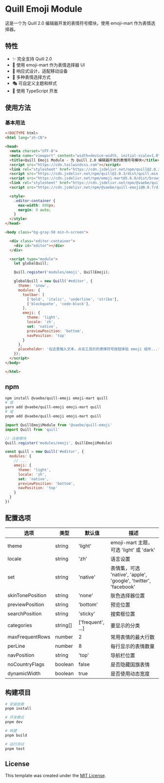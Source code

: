 # Quill Emoji Module

这是一个为 Quill 2.0 编辑器开发的表情符号模块，使用 emoji-mart 作为表情选择器。

## 特性

* ✨ 完全支持 Quill 2.0
* 🎨 使用 emoji-mart 作为表情选择器 UI
* 📱 响应式设计，适配移动设备
* 🔄 多种表情选择方式
* 🎭 可自定义主题和样式
* 🔧 使用 TypeScript 开发

## 使用方法

### 基本用法

```html
<!DOCTYPE html>
<html lang="zh-CN">

<head>
  <meta charset="UTF-8">
  <meta name="viewport" content="width=device-width, initial-scale=1.0">
  <title>Quill Emoji Module - 为 Quill 2.0 编辑器开发的表情符号模块</title>
  <script src="https://cdn.tailwindcss.com"></script>
  <link rel="stylesheet" href="https://cdn.jsdelivr.net/npm/quill@2.0.3/dist/quill.snow.min.css">
  <script src="https://cdn.jsdelivr.net/npm/quill@2.0.3/dist/quill.min.js"></script>
  <script src="https://cdn.jsdelivr.net/npm/emoji-mart@5.6.0/dist/browser.min.js"></script>
  <link rel="stylesheet" href="https://cdn.jsdelivr.net/npm/@vaebe/quill-emoji@0.0.7/dist/quill-emoji.min.css">
  <script src="https://cdn.jsdelivr.net/npm/@vaebe/quill-emoji@0.0.7/dist/quill-emoji.umd.min.js"></script>

  <style>
    .editor-container {
      max-width: 800px;
      margin: 0 auto;
    }
  </style>
</head>

<body class="bg-gray-50 min-h-screen">

  <div class="editor-container">
    <div id="editor"></div>
  </div>

  <script type="module">
    let globalQuill;

    Quill.register('modules/emoji', QuillEmoji);

    globalQuill = new Quill('#editor', {
      theme: 'snow',
      modules: {
        toolbar: [
          ['bold', 'italic', 'underline', 'strike'],
          ['blockquote', 'code-block'],
        ],
        emoji: {
          theme: 'light',
          locale: 'zh',
          set: 'native',
          previewPosition: 'bottom',
          navPosition: 'top'
        }
      },
      placeholder: '在这里输入文本，点击工具栏的表情符号按钮体验 emoji 组件...'
    });
  </script>
</body>

</html>
```

## npm

```bash
npm install @vaebe/quill-emoji emoji-mart quill
# 或
yarn add @vaebe/quill-emoji emoji-mart quill
# 或
pnpm add @vaebe/quill-emoji emoji-mart quill
```

```javascript
import QuillEmojiModule from '@vaebe/quill-emoji'
import Quill from 'quill'

// 注册模块
Quill.register('modules/emoji', QuillEmojiModule)

const quill = new Quill('#editor', {
  modules: {
    // ...
    emoji: {
      theme: 'light',
      locale: 'zh',
      set: 'native',
      previewPosition: 'bottom',
      navPosition: 'top'
    }
  }
})
```

## 配置选项

| 选项 | 类型 | 默认值 | 描述 |
|------|------|--------|------|
| theme | string | 'light' | emoji-mart 主题，可选 'light' 或 'dark' |
| locale | string | 'zh' | 语言设置 |
| set | string | 'native' | 表情集，可选 'native', 'apple', 'google', 'twitter', 'facebook' |
| skinTonePosition | string | 'none' | 肤色选择器位置 |
| previewPosition | string | 'bottom' | 预览位置 |
| searchPosition | string | 'sticky' | 搜索框位置 |
| categories | string[] | ['frequent', ...] | 要显示的分类 |
| maxFrequentRows | number | 2 | 常用表情的最大行数 |
| perLine | number | 8 | 每行显示的表情数量 |
| navPosition | string | 'top' | 导航栏位置 |
| noCountryFlags | boolean | false | 是否隐藏国旗表情 |
| dynamicWidth | boolean | true | 是否使用动态宽度 |

## 构建项目

```bash
# 安装依赖
pnpm install

# 开发模式
pnpm dev

# 构建
pnpm build

# 运行测试
pnpm test
```

## License

This template was created under the [MIT License](LICENSE).
